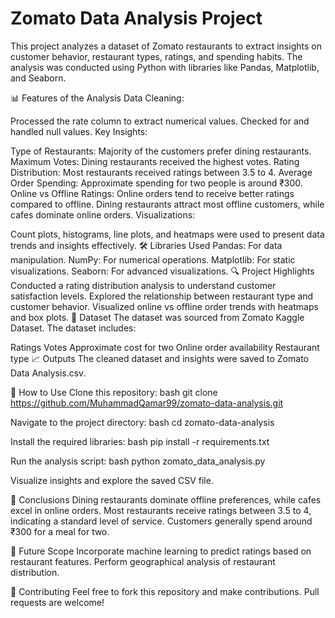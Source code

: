 # Zomato Data Analysis Project
This project analyzes a dataset of Zomato restaurants to extract insights on customer behavior, restaurant types, ratings, and spending habits. The analysis was conducted using Python with libraries like Pandas, Matplotlib, and Seaborn.

📊 Features of the Analysis
Data Cleaning:

Processed the rate column to extract numerical values.
Checked for and handled null values.
Key Insights:

Type of Restaurants: Majority of the customers prefer dining restaurants.
Maximum Votes: Dining restaurants received the highest votes.
Rating Distribution: Most restaurants received ratings between 3.5 to 4.
Average Order Spending: Approximate spending for two people is around ₹300.
Online vs Offline Ratings:
Online orders tend to receive better ratings compared to offline.
Dining restaurants attract most offline customers, while cafes dominate online orders.
Visualizations:

Count plots, histograms, line plots, and heatmaps were used to present data trends and insights effectively.
🛠️ Libraries Used
Pandas: For data manipulation.
NumPy: For numerical operations.
Matplotlib: For static visualizations.
Seaborn: For advanced visualizations.
🔍 Project Highlights
Conducted a rating distribution analysis to understand customer satisfaction levels.
Explored the relationship between restaurant type and customer behavior.
Visualized online vs offline order trends with heatmaps and box plots.
📂 Dataset
The dataset was sourced from Zomato Kaggle Dataset.
The dataset includes:

Ratings
Votes
Approximate cost for two
Online order availability
Restaurant type
📈 Outputs
The cleaned dataset and insights were saved to Zomato Data Analysis.csv.


🔗 How to Use
Clone this repository: bash
git clone https://github.com/MuhammadQamar99/zomato-data-analysis.git

Navigate to the project directory: bash
cd zomato-data-analysis

Install the required libraries: bash
pip install -r requirements.txt

Run the analysis script: bash
python zomato_data_analysis.py

Visualize insights and explore the saved CSV file.

📜 Conclusions
Dining restaurants dominate offline preferences, while cafes excel in online orders.
Most restaurants receive ratings between 3.5 to 4, indicating a standard level of service.
Customers generally spend around ₹300 for a meal for two.

🚀 Future Scope
Incorporate machine learning to predict ratings based on restaurant features.
Perform geographical analysis of restaurant distribution.

🤝 Contributing
Feel free to fork this repository and make contributions. Pull requests are welcome!

